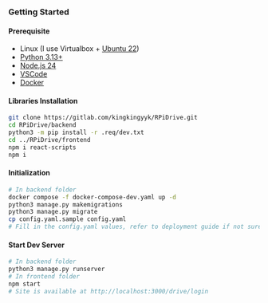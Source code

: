 ### Getting Started

#### Prerequisite

- Linux (I use Virtualbox + [Ubuntu 22](https://ubuntu.com/download/desktop))
- [Python 3.13+](https://www.python.org/downloads/)
- [Node.js 24](https://nodejs.org/en/download/releases/)
- [VSCode](https://code.visualstudio.com/)
- [Docker](https://hub.docker.com/)

#### Libraries Installation

```bash
git clone https://gitlab.com/kingkingyyk/RPiDrive.git
cd RPiDrive/backend
python3 -m pip install -r .req/dev.txt
cd ../RPiDrive/frontend
npm i react-scripts
npm i
```

#### Initialization

```bash
# In backend folder
docker compose -f docker-compose-dev.yaml up -d
python3 manage.py makemigrations
python3 manage.py migrate
cp config.yaml.sample config.yaml
# Fill in the config.yaml values, refer to deployment guide if not sure about the values.
```

#### Start Dev Server

```bash
# In backend folder
python3 manage.py runserver
# In frontend folder
npm start
# Site is available at http://localhost:3000/drive/login
```
